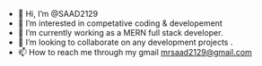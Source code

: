 - 👋 Hi, I’m @SAAD2129
- 👀 I’m interested in competative coding & developement
- 🌱 I’m currently working as a MERN full stack developer.
- 💞️ I’m looking to collaborate on any development projects .
- 📫 How to reach me through my gmail mrsaad2129@gmail.com 

<!---
SAAD2129/SAAD2129 is a ✨ special ✨ repository because its `README.md` (this file) appears on your GitHub profile.
You can click the Preview link to take a look at your changes.
--->
